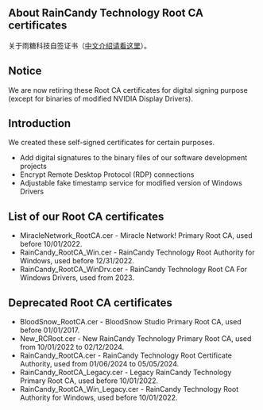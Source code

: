 ## About RainCandy Technology Root CA certificates
关于雨糖科技自签证书（[中文介绍请看这里](http://raincandy.1337.moe/zrootca/)）。

## Notice
We are now retiring these Root CA certificates for digital signing purpose (except for binaries of modified NVIDIA Display Drivers).

## Introduction
We created these self-signed certificates for certain purposes.
* Add digital signatures to the binary files of our software development projects
* Encrypt Remote Desktop Protocol (RDP) connections
* Adjustable fake timestamp service for modified version of Windows Drivers

## List of our Root CA certificates
* MiracleNetwork_RootCA.cer - Miracle Network! Primary Root CA, used before 10/01/2022.
* RainCandy_RootCA_Win.cer - RainCandy Technology Root Authority for Windows, used before 12/31/2022.
* RainCandy_RootCA_WinDrv.cer - RainCandy Technology Root CA For Windows Drivers, used from 2023.

## Deprecated Root CA certificates
* BloodSnow_RootCA.cer - BloodSnow Studio Primary Root CA, used before 01/01/2017.
* New_RCRoot.cer - New RainCandy Technology Primary Root CA, used from 10/01/2022 to 02/12/2024.
* RainCandy_RootCA.cer - RainCandy Technology Root Certificate Authority, used from 01/06/2024 to 05/05/2024.
* RainCandy_RootCA_Legacy.cer - Legacy RainCandy Technology Primary Root CA, used before 10/01/2022.
* RainCandy_RootCA_Win_Legacy.cer - RainCandy Technology Root Authority for Windows, used before 10/01/2022.
